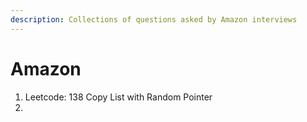 ```yaml
---
description: Collections of questions asked by Amazon interviews
---
```


# Amazon

1. Leetcode: 138 Copy List with Random Pointer
2. 

